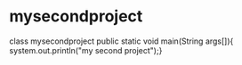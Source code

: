 # mysecondproject
class mysecondproject
public static void main(String args[]){
system.out.println("my second project");}
